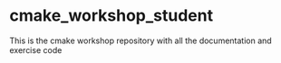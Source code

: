 # cmake_workshop_student
This is the cmake workshop repository with all the documentation and exercise code
